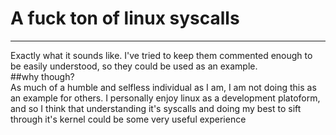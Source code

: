 # A fuck ton of linux syscalls  
---
Exactly what it sounds like. I've tried to keep them commented
enough to be easily understood, so they could be used as an example.  
##why though?  
As much of a humble and selfless individual as I am, I am not doing this
as an example for others. I personally enjoy linux as a development platoform,
and so I think that understanding it's syscalls and doing my best to sift through
it's kernel could be some very useful experience
